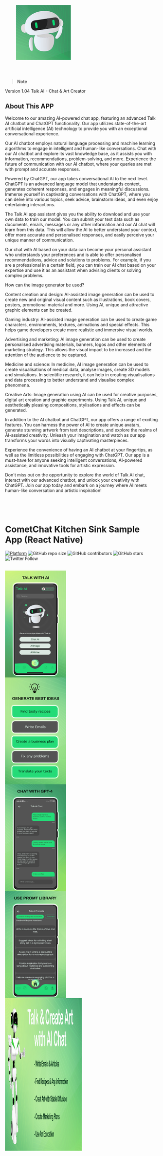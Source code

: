 <div style="width:100%">
    <div style="width:50%;">
        <div align="center">
       <a> <img align="center" width="180" height="180" alt="CometChat" src="./screenshots/logo.webp"> </a>  
        </div>    
    </div>    
</div>

</br></br>
> **Note**

Version 1.04 Talk AI - Chat & Art Creator

## About This APP
Welcome to our amazing AI-powered chat app, featuring an advanced Talk AI chatbot and ChatGPT functionality. Our app utilizes state-of-the-art artificial intelligence (AI) technology to provide you with an exceptional conversational experience.

Our AI chatbot employs natural language processing and machine learning algorithms to engage in intelligent and human-like conversations. Chat with our AI chatbot and explore its vast knowledge base, as it assists you with information, recommendations, problem-solving, and more. Experience the future of communication with our AI chatbot, where your queries are met with prompt and accurate responses.

Powered by ChatGPT, our app takes conversational AI to the next level. ChatGPT is an advanced language model that understands context, generates coherent responses, and engages in meaningful discussions. Immerse yourself in captivating conversations with ChatGPT, where you can delve into various topics, seek advice, brainstorm ideas, and even enjoy entertaining interactions.

The Talk AI app assistant gives you the ability to download and use your own data to train our model. You can submit your text data such as documents, emails, messages or any other information and our AI chat will learn from this data. This will allow the AI to better understand your context, offer more accurate and personalised responses, and easily perceive your unique manner of communication.

Our chat with AI based on your data can become your personal assistant who understands your preferences and is able to offer personalised recommendations, advice and solutions to problems. For example, if you are a professional in a certain field, you can train our AI chat based on your expertise and use it as an assistant when advising clients or solving complex problems.

How can the image generator be used?

Content creation and design: AI-assisted image generation can be used to create new and original visual content such as illustrations, book covers, posters, promotional material and more. Using AI, unique and attractive graphic elements can be created.

Gaming industry: AI-assisted image generation can be used to create game characters, environments, textures, animations and special effects. This helps game developers create more realistic and immersive visual worlds.

Advertising and marketing: AI image generation can be used to create personalised advertising materials, banners, logos and other elements of marketing strategy. This allows the visual impact to be increased and the attention of the audience to be captured.

Medicine and science: In medicine, AI image generation can be used to create visualisations of medical data, analyse images, create 3D models and simulations. In scientific research, it can help in creating visualisations and data processing to better understand and visualise complex phenomena.

Creative Arts: Image generation using AI can be used for creative purposes, digital art creation and graphic experiments. Using Talk AI, unique and aesthetically pleasing compositions, stylisations and effects can be generated.

In addition to the AI chatbot and ChatGPT, our app offers a range of exciting features. You can harness the power of AI to create unique avatars, generate stunning artwork from text descriptions, and explore the realms of AI-assisted creativity. Unleash your imagination and watch as our app transforms your words into visually captivating masterpieces.

Experience the convenience of having an AI chatbot at your fingertips, as well as the limitless possibilities of engaging with ChatGPT. Our app is a must-have for anyone seeking intelligent conversations, AI-powered assistance, and innovative tools for artistic expression.

Don't miss out on the opportunity to explore the world of Talk AI chat, interact with our advanced chatbot, and unlock your creativity with ChatGPT. Join our app today and embark on a journey where AI meets human-like conversation and artistic inspiration!
##

<br/><br/>

# CometChat Kitchen Sink Sample App (React Native)

[![Platform](https://img.shields.io/badge/Platform-ReactNative-brightgreen)](#)
![GitHub repo size](https://img.shields.io/github/repo-size/DevWizard0000/react-native-talkai-cheifgpt)
![GitHub contributors](https://img.shields.io/github/contributors/DevWizard0000/react-native-talkai-cheifgpt)
![GitHub stars](https://img.shields.io/github/stars/DevWizard0000/react-native-talkai-cheifgpt?style=social)
![Twitter Follow](https://img.shields.io/twitter/follow/cometchat?style=social)
</br></br>

<div style="width:100%">
    <div style="width:50%; display:inline-block">
        <div align="center">
            <img align="left" width="200" height="350" alt="Main1" src="./screenshots/1.webp">    
            <img align="left" width="200" height="350" alt="Main2" src="./screenshots/2.webp">    
            <img align="left" width="200" height="350" alt="Main3" src="./screenshots/3.webp">    
            <img align="left" width="200" height="350" alt="Main4" src="./screenshots/4.webp">    
            <img align="left" width="1000" height="500" alt="Main5" src="./screenshots/5.webp">    
        </div>    
    </div>    
</div>

</br></br>
